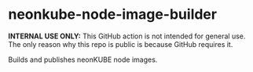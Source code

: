 # neonkube-node-image-builder

**INTERNAL USE ONLY:** This GitHub action is not intended for general use.  The only reason 
why this repo is public is because GitHub requires it.

Builds and publishes neonKUBE node images.

